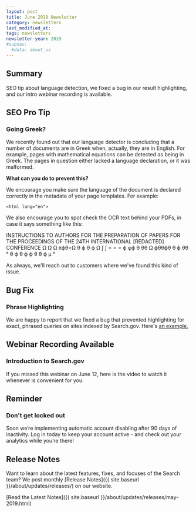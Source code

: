 ```yaml
---
layout: post
title: June 2019 Newsletter
category: newsletters
last_modified_at: 
tags: newsletters
newsletter-year: 2019
#subnav:
  #data: about_us
---
```


## Summary

SEO tip about language detection, we fixed a bug in our result highlighting, and our intro webinar recording is available.

## SEO Pro Tip

### Going Greek?

We recently found out that our language detector is concluding that a number of documents are in Greek when, actually, they are in English. For example, pages with mathematical equations can be detected as being in Greek. The pages in question either lacked a language declaration, or it was malformed.

**What can you do to prevent this?**

We encourage you make sure the language of the document is declared correctly in the metadata of your page templates. For example:

`<html lang="en">`

We also encourage you to spot check the OCR text behind your PDFs, in case it says something like this:

INSTRUCTIONS TO AUTHORS FOR THE PREPARATION OF PAPERS FOR THE PROCEEDINGS OF THE 24TH INTERNATIONAL [REDACTED] CONFERENCE Ω Ω Ω πϕθ=Ω θ ϕ θ ϕ Ω ∫ ∫ = = = ϕ φϕ θ θθ Ω ϕθθϕθ θ ϕ θθ ° θ ϕ θ ϕ ϕ θ θ ϕ μ °

As always, we'll reach out to customers where we've found this kind of issue.

## Bug Fix

### Phrase Highlighting

We are happy to report that we fixed a bug that prevented highlighting for exact, phrased queries on sites indexed by Search.gov. Here's <a href="https://search.usa.gov/search?utf8=%E2%9C%93&amp;affiliate=usasearch&amp;sort_by=&amp;query=%22search%20features%22">an example.</a>

## Webinar Recording Available

### Introduction to Search.gov

If you missed this webinar on June 12, here is the video to watch it whenever is convenient for you.

## Reminder

### Don't get locked out

Soon we’re implementing automatic account disabling after 90 days of inactivity. Log in today to keep your account active - and check out your analytics while you’re there!

## Release Notes

Want to learn about the latest features, fixes, and focuses of the Search team? We post monthly [Release Notes]({{ site.baseurl }}/about/updates/releases/) on our website.

[Read the Latest Notes]({{ site.baseurl }}/about/updates/releases/may-2019.html)